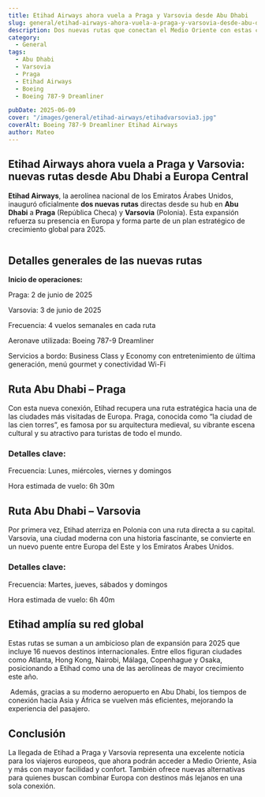 ```yaml
---
title: Etihad Airways ahora vuela a Praga y Varsovia desde Abu Dhabi 
slug: general/etihad-airways-ahora-vuela-a-praga-y-varsovia-desde-abu-dhabi
description: Dos nuevas rutas que conectan el Medio Oriente con estas capitales europeas.
category:
  - General
tags:
  - Abu Dhabi
  - Varsovia
  - Praga
  - Etihad Airways
  - Boeing
  - Boeing 787-9 Dreamliner

pubDate: 2025-06-09
cover: "/images/general/etihad-airways/etihadvarsovia3.jpg"
coverAlt: Boeing 787-9 Dreamliner Etihad Airways
author: Mateo
---
```


## Etihad Airways ahora vuela a Praga y Varsovia: nuevas rutas desde Abu Dhabi a Europa Central
**Etihad Airways**, la aerolínea nacional de los Emiratos Árabes Unidos, inauguró oficialmente **dos nuevas rutas** directas desde su hub en **Abu Dhabi** a **Praga** (República Checa) y **Varsovia** (Polonia). Esta expansión refuerza su presencia en Europa y forma parte de un plan estratégico de crecimiento global para 2025.

<img src="/images/general/etihad-airways/etihad4.jpg" alt="">

##  Detalles generales de las nuevas rutas
 **Inicio de operaciones:**

Praga: 2 de junio de 2025

Varsovia: 3 de junio de 2025

 Frecuencia: 4 vuelos semanales en cada ruta

 Aeronave utilizada: Boeing 787-9 Dreamliner

 Servicios a bordo: Business Class y Economy con entretenimiento de última generación, menú gourmet y conectividad Wi-Fi

##  Ruta Abu Dhabi – Praga
Con esta nueva conexión, Etihad recupera una ruta estratégica hacia una de las ciudades más visitadas de Europa. Praga, conocida como “la ciudad de las cien torres”, es famosa por su arquitectura medieval, su vibrante escena cultural y su atractivo para turistas de todo el mundo.
<img src="/images/general/etihad-airways/etihad.jpg" alt="">

###  Detalles clave:
Frecuencia: Lunes, miércoles, viernes y domingos

Hora estimada de vuelo: 6h 30m



##  Ruta Abu Dhabi – Varsovia
Por primera vez, Etihad aterriza en Polonia con una ruta directa a su capital. Varsovia, una ciudad moderna con una historia fascinante, se convierte en un nuevo puente entre Europa del Este y los Emiratos Árabes Unidos.
<img src="/images/general/etihad-airways/etihadvarsovia2.jpg" alt="">

###  Detalles clave:
Frecuencia: Martes, jueves, sábados y domingos

Hora estimada de vuelo: 6h 40m



##  Etihad amplía su red global
Estas rutas se suman a un ambicioso plan de expansión para 2025 que incluye 16 nuevos destinos internacionales. Entre ellos figuran ciudades como Atlanta, Hong Kong, Nairobi, Málaga, Copenhague y Osaka, posicionando a Etihad como una de las aerolíneas de mayor crecimiento este año.

<img src="/images/general/etihad-airways/etihad7.jpg" alt="">
Además, gracias a su moderno aeropuerto en Abu Dhabi, los tiempos de conexión hacia Asia y África se vuelven más eficientes, mejorando la experiencia del pasajero.

##  Conclusión
La llegada de Etihad a Praga y Varsovia representa una excelente noticia para los viajeros europeos, que ahora podrán acceder a Medio Oriente, Asia y más con mayor facilidad y confort. También ofrece nuevas alternativas para quienes buscan combinar Europa con destinos más lejanos en una sola conexión.